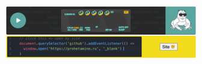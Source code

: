 [![radio-boomer](radio-boomer.gif)](https://prohetamine.github.io/radio-boomer/)
[![prohetamine.ru](site.gif)](https://prohetamine.ru/)
